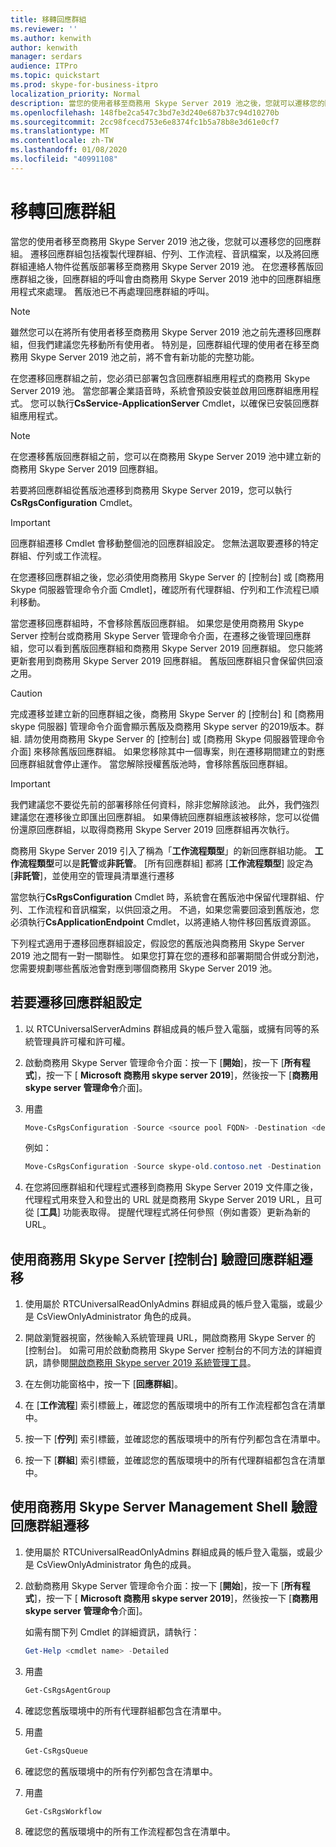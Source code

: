 ```yaml
---
title: 移轉回應群組
ms.reviewer: ''
ms.author: kenwith
author: kenwith
manager: serdars
audience: ITPro
ms.topic: quickstart
ms.prod: skype-for-business-itpro
localization_priority: Normal
description: 當您的使用者移至商務用 Skype Server 2019 池之後，您就可以遷移您的回應群組。 遷移回應群組包括複製代理群組、佇列、工作流程、音訊檔案，以及將回應群組連絡人物件從舊版部署移至商務用 Skype Server 2019 池。 在您遷移舊版回應群組之後，回應群組的呼叫會由商務用 Skype Server 2019 池中的回應群組應用程式來處理。 舊版池已不再處理回應群組的呼叫。
ms.openlocfilehash: 148fbe2ca547c3bd7e3d240e687b37c94d10270b
ms.sourcegitcommit: 2cc98fcecd753e6e8374fc1b5a78b8e3d61e0cf7
ms.translationtype: MT
ms.contentlocale: zh-TW
ms.lasthandoff: 01/08/2020
ms.locfileid: "40991108"
---
```

# <a name="migrate-response-groups"></a>移轉回應群組

當您的使用者移至商務用 Skype Server 2019 池之後，您就可以遷移您的回應群組。 遷移回應群組包括複製代理群組、佇列、工作流程、音訊檔案，以及將回應群組連絡人物件從舊版部署移至商務用 Skype Server 2019 池。 在您遷移舊版回應群組之後，回應群組的呼叫會由商務用 Skype Server 2019 池中的回應群組應用程式來處理。 舊版池已不再處理回應群組的呼叫。
  
> [!NOTE]
> 雖然您可以在將所有使用者移至商務用 Skype Server 2019 池之前先遷移回應群組，但我們建議您先移動所有使用者。 特別是，回應群組代理的使用者在移至商務用 Skype Server 2019 池之前，將不會有新功能的完整功能。 
  
在您遷移回應群組之前，您必須已部署包含回應群組應用程式的商務用 Skype Server 2019 池。 當您部署企業語音時，系統會預設安裝並啟用回應群組應用程式。 您可以執行**CsService-ApplicationServer** Cmdlet，以確保已安裝回應群組應用程式。 
  
> [!NOTE]
> 在您遷移舊版回應群組之前，您可以在商務用 Skype Server 2019 池中建立新的商務用 Skype Server 2019 回應群組。 
  
若要將回應群組從舊版池遷移到商務用 Skype Server 2019，您可以執行**CsRgsConfiguration** Cmdlet。 
  
> [!IMPORTANT]
> 回應群組遷移 Cmdlet 會移動整個池的回應群組設定。 您無法選取要遷移的特定群組、佇列或工作流程。 
  
在您遷移回應群組之後，您必須使用商務用 Skype Server 的 [控制台] 或 [商務用 Skype 伺服器管理命令介面 Cmdlet]，確認所有代理群組、佇列和工作流程已順利移動。 
  
當您遷移回應群組時，不會移除舊版回應群組。 如果您是使用商務用 Skype Server 控制台或商務用 Skype Server 管理命令介面，在遷移之後管理回應群組，您可以看到舊版回應群組和商務用 Skype Server 2019 回應群組。 您只能將更新套用到商務用 Skype Server 2019 回應群組。 舊版回應群組只會保留供回滾之用。 
  
> [!CAUTION]
> 完成遷移並建立新的回應群組之後，商務用 Skype Server 的 [控制台] 和 [商務用 skype 伺服器] 管理命令介面會顯示舊版及商務用 Skype server 的2019版本。群組. 請勿使用商務用 Skype Server 的 [控制台] 或 [商務用 Skype 伺服器管理命令介面] 來移除舊版回應群組。 如果您移除其中一個專案，則在遷移期間建立的對應回應群組就會停止運作。 當您解除授權舊版池時，會移除舊版回應群組。 
  
> [!IMPORTANT]
> 我們建議您不要從先前的部署移除任何資料，除非您解除該池。 此外，我們強烈建議您在遷移後立即匯出回應群組。 如果傳統回應群組應該被移除，您可以從備份還原回應群組，以取得商務用 Skype Server 2019 回應群組再次執行。 
  
商務用 Skype Server 2019 引入了稱為「**工作流程類型**」的新回應群組功能。 **工作流程類型**可以是**託管**或**非託管**。 [所有回應群組] 都將 [**工作流程類型**] 設定為 [**非託管**]，並使用空的管理員清單進行遷移 
  
當您執行**CsRgsConfiguration** Cmdlet 時，系統會在舊版池中保留代理群組、佇列、工作流程和音訊檔案，以供回滾之用。 不過，如果您需要回滾到舊版池，您必須執行**CsApplicationEndpoint** Cmdlet，以將連絡人物件移回舊版資源區。 
  
下列程式適用于遷移回應群組設定，假設您的舊版池與商務用 Skype Server 2019 池之間有一對一關聯性。 如果您打算在您的遷移和部署期間合併或分割池，您需要規劃哪些舊版池會對應到哪個商務用 Skype Server 2019 池。
  
## <a name="to-migrate-response-group-configurations"></a>若要遷移回應群組設定

1. 以 RTCUniversalServerAdmins 群組成員的帳戶登入電腦，或擁有同等的系統管理員許可權和許可權。
    
2. 啟動商務用 Skype Server 管理命令介面：按一下 [**開始**]，按一下 [**所有程式**]，按一下 [ **Microsoft 商務用 skype server 2019**]，然後按一下 [**商務用 skype server 管理命令**介面]。
    
3. 用盡
    
   ```PowerShell
   Move-CsRgsConfiguration -Source <source pool FQDN> -Destination <destination pool FQDN>
   ```

    例如：
    
   ```PowerShell
   Move-CsRgsConfiguration -Source skype-old.contoso.net -Destination skype-new.contoso.net
   ```

4. 在您將回應群組和代理程式遷移到商務用 Skype Server 2019 文件庫之後，代理程式用來登入和登出的 URL 就是商務用 Skype Server 2019 URL，且可從 [**工具**] 功能表取得。 提醒代理程式將任何參照（例如書簽）更新為新的 URL。 
    
## <a name="to-verify-response-group-migration-by-using-skype-for-business-server-control-panel"></a>使用商務用 Skype Server [控制台] 驗證回應群組遷移

1. 使用屬於 RTCUniversalReadOnlyAdmins 群組成員的帳戶登入電腦，或最少是 CsViewOnlyAdministrator 角色的成員。
    
2. 開啟瀏覽器視窗，然後輸入系統管理員 URL，開啟商務用 Skype Server 的 [控制台]。 如需可用於啟動商務用 Skype Server 控制台的不同方法的詳細資訊，請參閱[開啟商務用 Skype server 2019 系統管理工具](https://technet.microsoft.com/en-us/library/gg195741(v=ocs.15).aspx)。 
    <!-- The above link points to un-rebranded 2013 content we will need to discuss rebrand or bring forward -->
3. 在左側功能窗格中，按一下 [**回應群組**]。
    
4. 在 [**工作流程**] 索引標籤上，確認您的舊版環境中的所有工作流程都包含在清單中。 
    
5. 按一下 [**佇列**] 索引標籤，並確認您的舊版環境中的所有佇列都包含在清單中。 
    
6. 按一下 [**群組**] 索引標籤，並確認您的舊版環境中的所有代理群組都包含在清單中。 
    
## <a name="to-verify-response-group-migration-by-using-skype-for-business-server-management-shell"></a>使用商務用 Skype Server Management Shell 驗證回應群組遷移

1. 使用屬於 RTCUniversalReadOnlyAdmins 群組成員的帳戶登入電腦，或最少是 CsViewOnlyAdministrator 角色的成員。
    
2. 啟動商務用 Skype Server 管理命令介面：按一下 [**開始**]，按一下 [**所有程式**]，按一下 [ **Microsoft 商務用 skype server 2019**]，然後按一下 [**商務用 skype server 管理命令**介面]。
    
    如需有關下列 Cmdlet 的詳細資訊，請執行：
    
   ```PowerShell
   Get-Help <cmdlet name> -Detailed
   ```

3. 用盡
    
   ```PowerShell
   Get-CsRgsAgentGroup
   ```

4. 確認您舊版環境中的所有代理群組都包含在清單中。
    
5. 用盡
    
   ```PowerShell
   Get-CsRgsQueue
   ```

6. 確認您的舊版環境中的所有佇列都包含在清單中。
    
7. 用盡
    
   ```PowerShell
   Get-CsRgsWorkflow
   ```

8. 確認您的舊版環境中的所有工作流程都包含在清單中。
    

